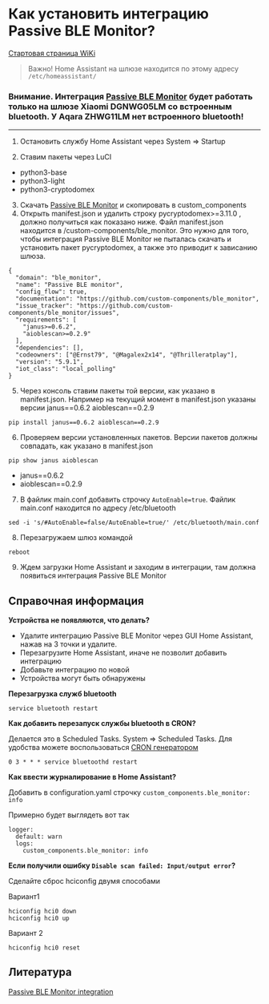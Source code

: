 # Как установить интеграцию Passive BLE Monitor?

[Стартовая страница WiKi](https://github.com/DivanX10/wiki#readme)

> Важно! Home Assistant на шлюзе находится по этому адресу `/etc/homeassistant/`

### Внимание. Интеграция [Passive BLE Monitor](https://github.com/custom-components/ble_monitor) будет работать только на шлюзе Xiaomi DGNWG05LM со встроенным bluetooth. У Aqara ZHWG11LM нет встроенного bluetooth!

***

1) Остановить службу Home Assistant через System => Startup

2) Ставим пакеты через LuCI
 * python3-base
 * python3-light
 * python3-cryptodomex

3) Скачать [Passive BLE Monitor](https://github.com/custom-components/ble_monitor) и скопировать в custom_components
4) Открыть manifest.json и удалить строку pycryptodomex>=3.11.0 , должно получиться как показано ниже. Файл manifest.json находится в /custom-components/ble_monitor. Это нужно для того, чтобы интеграция Passive BLE Monitor не пыталась скачать и установить пакет pycryptodomex, а также это приводит к зависанию шлюза.
```
{
  "domain": "ble_monitor",
  "name": "Passive BLE monitor",
  "config_flow": true,
  "documentation": "https://github.com/custom-components/ble_monitor",
  "issue_tracker": "https://github.com/custom-components/ble_monitor/issues",
  "requirements": [
    "janus>=0.6.2",
    "aioblescan>=0.2.9"
  ],
  "dependencies": [],
  "codeowners": ["@Ernst79", "@Magalex2x14", "@Thrilleratplay"],
  "version": "5.9.1",
  "iot_class": "local_polling"
}
```
5) Через консоль ставим пакеты той версии, как указано в manifest.json. Например на текущий момент в manifest.json указаны версии janus==0.6.2 aioblescan==0.2.9
```
pip install janus==0.6.2 aioblescan==0.2.9
```
6) Проверяем версии установленных пакетов. Версии пакетов должны совпадать, как указано в manifest.json
```
pip show janus aioblescan
```
* janus==0.6.2 
* aioblescan==0.2.9

7) В файлик main.conf добавить строчку `AutoEnable=true`. Файлик main.conf находится по адресу /etc/bluetooth
```
sed -i 's/#AutoEnable=false/AutoEnable=true/' /etc/bluetooth/main.conf
```

8) Перезагружаем шлюз командой
```
reboot
```
9) Ждем загрузки Home Assistant и заходим в интеграции, там должна появиться интеграция Passive BLE Monitor



## Справочная информация

**Устройства не появляются, что делать?**
* Удалите интеграцию Passive BLE Monitor через GUI Home Assistant, нажав на 3 точки и удалите.
* Перезагрузите Home Assistant, иначе не позволит добавить интеграцию
* Добавьте интеграцию по новой
* Устройства могут быть обнаружены


**Перезагрузка служб bluetooth**
```
service bluetooth restart
```

**Как добавить перезапуск службы bluetooth в CRON?**

Делается это в Scheduled Tasks. System => Scheduled Tasks. Для удобства можете воспользоваться [CRON генератором](https://crontab.guru)
```
0 3 * * * service bluetoothd restart  
```

**Как ввести журналирование в Home Assistant?**

Добавить в configuration.yaml строчку `custom_components.ble_monitor: info`

Примерно будет выглядеть вот так
```
logger:
  default: warn
  logs:
    custom_components.ble_monitor: info
```

**Если получили ошибку `Disable scan failed: Input/output error`?**

Сделайте сброс hciconfig двумя способами

Вариант1
```
hciconfig hci0 down
hciconfig hci0 up
```

Вариант 2
```
hciconfig hci0 reset
```



## Литература
[Passive BLE Monitor integration](https://custom-components.github.io/ble_monitor/)



